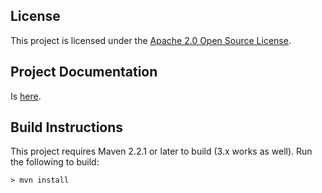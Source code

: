 ## License

This project is licensed under the [Apache 2.0 Open Source License](http://www.apache.org/licenses/LICENSE-2.0).


## Project Documentation 

Is [here](https://github.com/qos-ch/logback-contrib/wiki).


## Build Instructions

This project requires Maven 2.2.1 or later to build (3.x works as well).  Run the following to build:

```shell
> mvn install
```
